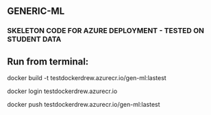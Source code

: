 ## GENERIC-ML
 
### SKELETON CODE FOR AZURE DEPLOYMENT - TESTED ON STUDENT DATA

## Run from terminal:

docker build -t testdockerdrew.azurecr.io/gen-ml:lastest

docker login testdockerdrew.azurecr.io

docker push testdockerdrew.azurecr.io/gen-ml:lastest
